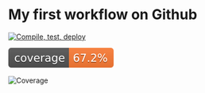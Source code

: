 # My first workflow on Github

[![Compile, test, deploy](https://github.com/jessiexem/day22-giphy/actions/workflows/main.yaml/badge.svg)](https://github.com/jessiexem/day22-giphy/actions/workflows/main.yaml)

![Coverage](.github/badges/jacoco.svg)

![Coverage](https://jgclass.sgp1.digitaloceanspaces.com/coverage/day22-giphy/jacoco.svg)